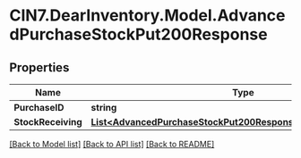 # CIN7.DearInventory.Model.AdvancedPurchaseStockPut200Response

## Properties

| Name               | Type                                                                                                                                | Description | Notes      |
| ------------------ | ----------------------------------------------------------------------------------------------------------------------------------- | ----------- | ---------- |
| **PurchaseID**     | **string**                                                                                                                          |             | [optional] |
| **StockReceiving** | [**List&lt;AdvancedPurchaseStockPut200ResponseStockReceivingInner&gt;**](AdvancedPurchaseStockPut200ResponseStockReceivingInner.md) |             | [optional] |

[[Back to Model list]](../README.md#documentation-for-models) [[Back to API list]](../README.md#documentation-for-api-endpoints) [[Back to README]](../README.md)
